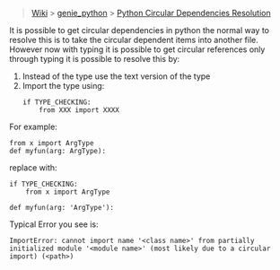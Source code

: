 > [Wiki](Home) > [genie_python](genie_python) > [Python Circular Dependencies Resolution](Python-Circular-Dependencies-Resolution)

It is possible to get circular dependencies in python the normal way to resolve this is to take the circular dependent items into another file. However now with typing it is possible to get circular references only through typing it is possible to resolve this by:

1. Instead of the type use the text version of the type
1. Import the type using: 
   ```
   if TYPE_CHECKING:
       from XXX import XXXX
   ```

For example:

```
from x import ArgType
def myfun(arg: ArgType):
```

replace with:
```
if TYPE_CHECKING:
    from x import ArgType

def myfun(arg: 'ArgType'):
```

Typical Error you see is:

```
ImportError: cannot import name '<class name>' from partially initialized module '<module name>' (most likely due to a circular import) (<path>)
```

